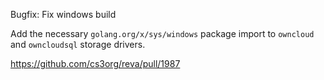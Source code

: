 Bugfix: Fix windows build

Add the necessary `golang.org/x/sys/windows` package import to `owncloud` and `owncloudsql` storage drivers.

https://github.com/cs3org/reva/pull/1987
